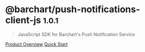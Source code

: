 # @barchart/push-notifications-client-js <small>1.0.1</small>

> JavaScript SDK for Barchart&#x27;s Push Notification Service

[Product Overview](/content/product_overview)
[Quick Start](/content/quick_start)